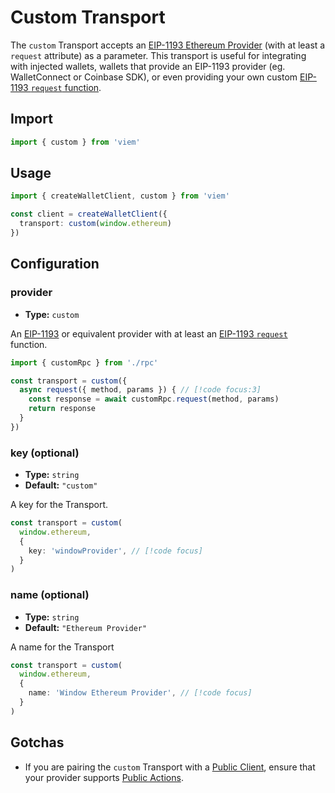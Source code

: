 # Custom Transport

The `custom` Transport accepts an [EIP-1193 Ethereum Provider](https://eips.ethereum.org/EIPS/eip-1193) (with at least a `request` attribute) as a parameter. This transport is useful for integrating with injected wallets, wallets that provide an EIP-1193 provider (eg. WalletConnect or Coinbase SDK), or even providing your own custom [EIP-1193 `request` function](https://eips.ethereum.org/EIPS/eip-1193#request-1).

## Import

```ts
import { custom } from 'viem'
```

## Usage

```ts
import { createWalletClient, custom } from 'viem'

const client = createWalletClient({ 
  transport: custom(window.ethereum)
})
```

## Configuration

### provider

- **Type:** `custom`

An [EIP-1193](https://eips.ethereum.org/EIPS/eip-1193) or equivalent provider with at least an [EIP-1193 `request`](https://eips.ethereum.org/EIPS/eip-1193#request) function.

```ts
import { customRpc } from './rpc'

const transport = custom({
  async request({ method, params }) { // [!code focus:3]
    const response = await customRpc.request(method, params)
    return response
  }
})
```

### key (optional)

- **Type:** `string`
- **Default:** `"custom"`

A key for the Transport.

```ts
const transport = custom(
  window.ethereum,
  { 
    key: 'windowProvider', // [!code focus]
  }
)
```

### name (optional)

- **Type:** `string`
- **Default:** `"Ethereum Provider"`

A name for the Transport

```ts
const transport = custom(
  window.ethereum,
  { 
    name: 'Window Ethereum Provider', // [!code focus]
  }
)
```

## Gotchas

- If you are pairing the `custom` Transport with a [Public Client](/docs/clients/public), ensure that your provider supports [Public Actions](/docs/actions/public/introduction).